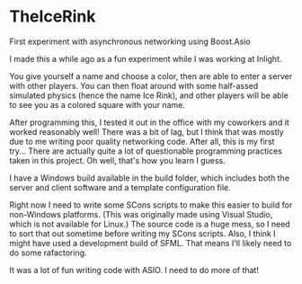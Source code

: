 TheIceRink
==========

First experiment with asynchronous networking using Boost.Asio

I made this a while ago as a fun experiment while I was working at Inlight.

You give yourself a name and choose a color, then are able to enter a server with other players. You can then float around with some half-assed simulated physics (hence the name Ice Rink), and other players will be able to see you as a colored square with your name.

After programming this, I tested it out in the office with my coworkers and it worked reasonably well! There was a bit of lag, but I think that was mostly due to me writing poor quality networking code. After all, this is my first try... There are actually quite a lot of questionable programming practices taken in this project. Oh well, that's how you learn I guess.

I have a Windows build available in the build folder, which includes both the server and client software and a template configuration file.

Right now I need to write some SCons scripts to make this easier to build for non-Windows platforms. (This was originally made using Visual Studio, which is not available for Linux.) The source code is a huge mess, so I need to sort that out sometime before writing my SCons scripts. Also, I think I might have used a development build of SFML. That means I'll likely need to do some rafactoring.

It was a lot of fun writing code with ASIO. I need to do more of that!
